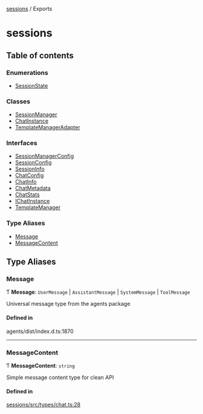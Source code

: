 <!-- 
 ⚠️  AUTO-GENERATED FILE - DO NOT EDIT MANUALLY
 This file is automatically generated by scripts/docs-generator.js
 To make changes, edit the source TypeScript files or update the generator script
-->

[sessions](../) / Exports

# sessions

## Table of contents

### Enumerations

- [SessionState](enums/SessionState)

### Classes

- [SessionManager](classes/SessionManager)
- [ChatInstance](classes/ChatInstance)
- [TemplateManagerAdapter](classes/TemplateManagerAdapter)

### Interfaces

- [SessionManagerConfig](interfaces/SessionManagerConfig)
- [SessionConfig](interfaces/SessionConfig)
- [SessionInfo](interfaces/SessionInfo)
- [ChatConfig](interfaces/ChatConfig)
- [ChatInfo](interfaces/ChatInfo)
- [ChatMetadata](interfaces/ChatMetadata)
- [ChatStats](interfaces/ChatStats)
- [IChatInstance](interfaces/IChatInstance)
- [TemplateManager](interfaces/TemplateManager)

### Type Aliases

- [Message](#message)
- [MessageContent](#messagecontent)

## Type Aliases

### Message

Ƭ **Message**: `UserMessage` \| `AssistantMessage` \| `SystemMessage` \| `ToolMessage`

Universal message type from the agents package

#### Defined in

agents/dist/index.d.ts:1870

___

### MessageContent

Ƭ **MessageContent**: `string`

Simple message content type for clean API

#### Defined in

[sessions/src/types/chat.ts:28](https://github.com/woojubb/robota/blob/87419dbb26faf50d7f1d60ae717fbe215743d1f6/packages/sessions/src/types/chat.ts#L28)
